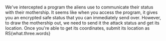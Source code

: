 We've intercepted a program the aliens use to communicate their status with their mothership. It seems like when you access the program, it gives you an encrypted safe status that you can immediately send over. However, to draw the mothership out, we need to send it the attack status and get its location. Once you're able to get its coordinates, submit its location as RS{what.three.words}
